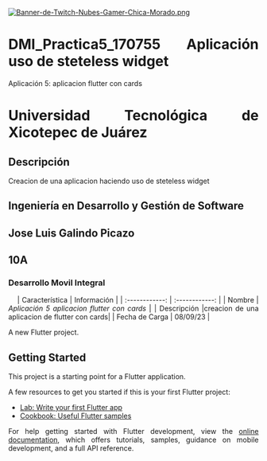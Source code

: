 [![Banner-de-Twitch-Nubes-Gamer-Chica-Morado.png](https://i.postimg.cc/15q3LFXF/Banner-de-Twitch-Nubes-Gamer-Chica-Morado.png)](https://postimg.cc/MvzwBvyZ)

<div align="Justify">

# DMI_Practica5_170755 Aplicación uso de steteless widget
Aplicación 5: aplicacion flutter con cards
# Universidad Tecnológica de Xicotepec de Juárez
## Descripción
Creacion de una aplicacion haciendo uso de steteless widget
## Ingeniería en Desarrollo y Gestión de Software
## Jose Luis Galindo Picazo
## 10A
### Desarrollo Movil Integral

&nbsp;
&nbsp;
|  Característica |  Información |
| :------------: | :------------: |
| Nombre | **Aplicación 5* aplicacion flutter con cards* |
| Descripción  |creacion de una aplicacion de flutter con cards|
|  Fecha de Carga | 08/09/23  |

A new Flutter project.

## Getting Started

This project is a starting point for a Flutter application.

A few resources to get you started if this is your first Flutter project:

- [Lab: Write your first Flutter app](https://docs.flutter.dev/get-started/codelab)
- [Cookbook: Useful Flutter samples](https://docs.flutter.dev/cookbook)

For help getting started with Flutter development, view the
[online documentation](https://docs.flutter.dev/), which offers tutorials,
samples, guidance on mobile development, and a full API reference.
